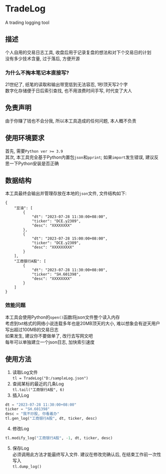 # TradeLog
A trading logging tool
## 描述
个人自用的交易日志工具, 收盘后用于记录复盘的想法和对下个交易日的计划<br>
没有多少技术含量, 过于落后, 方便开源<br>
### 为什么不掏本笔记本直接写?
21世纪了, 纸笔的读取和输出带宽低到无法容忍, 1秒顶天写2个字<br>
数字化存储便于日后索引查找, 也不用浪费时间手写, 时代变了大人<br>
## 免责声明
由于你赚了钱也不会分我, 所以本工具造成的任何问题, 本人概不负责<br>
## 使用环境要求
首先, 需要`Python ver >= 3.9`<br>
其次, 本工具完全基于Python内置包`json`和`pprint`; 如果`import`发生错误, 建议反思一下Python安装是否正确<br>
## 数据结构
本工具最终会输出并管理存放在本地的`json`文件, 文件结构如下:
```
{
    "豆油": [
        {
            "dt": "2023-07-28 11:30:00+08:00",
            "ticker": "DCE.y2309",
            "desc": "XXXXXXXX"
        },
        {
            "dt": "2023-07-28 15:00:00+08:00",
            "ticker": "DCE.y2309",
            "desc": "XXXXXXXXX"
        }
    ],
    "工商银行A股": [
        {
            "dt": "2023-07-28 11:30:00+08:00",
            "ticker": "SH.601398",
            "desc": "XXXXXXXX"
        }
    ]
}
```
### 效能问题
本工具会使用Python的`open()`函数将json文件整个读入内存<br>
考虑到txt格式的网络小说连载多年也是20MB顶天的大小, 难以想象会有逆天用户写出超过100MB的交易日志<br>
如果发生, 建议你不要做单了, 改行去写网文吧<br>
每年可以单独建立一个json日志, 加快索引速度<br>
## 使用方法
1. 读取Log文件<br>
`tl = TradeLog("D:/sampleLog.json")`
2. 查阅某标的最近的几条Log<br>
`tl.tail("工商银行A股", 6)`
3. 插入Log<br>
```python
dt = "2023-07-28 11:30:00+08:00"
ticker = "SH.601398"
desc = "我不炒股, 你看着办"
tl.gen_log("工商银行A股", dt, ticker, desc)
```
4. 修改Log<br>
```python
tl.modify_log("工商银行A股", -1, dt, ticker, desc)
```
5. 保存Log<br>
必须调用此方法才能最终写入文件. 建议在修改完确认后, 在结束工作前一次性写入<br>
`tl.dump_log()`
